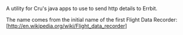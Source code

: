 A utility for Cru's java apps to use to send http details to Errbit.

The name comes from the initial name of the first Flight Data Recorder:
[http://en.wikipedia.org/wiki/Flight_data_recorder]
